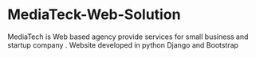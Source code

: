 # MediaTeck-Web-Solution
MediaTech is Web based agency provide services for small business and startup company . Website developed in python Django and Bootstrap 
